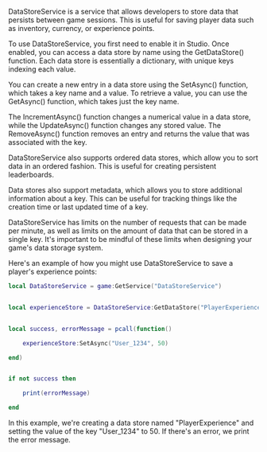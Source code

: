 DataStoreService is a service that allows developers to store data that persists between game sessions. This is useful for saving player data such as inventory, currency, or experience points.

To use DataStoreService, you first need to enable it in Studio. Once enabled, you can access a data store by name using the GetDataStore() function. Each data store is essentially a dictionary, with unique keys indexing each value.

You can create a new entry in a data store using the SetAsync() function, which takes a key name and a value. To retrieve a value, you can use the GetAsync() function, which takes just the key name.

The IncrementAsync() function changes a numerical value in a data store, while the UpdateAsync() function changes any stored value. The RemoveAsync() function removes an entry and returns the value that was associated with the key.

DataStoreService also supports ordered data stores, which allow you to sort data in an ordered fashion. This is useful for creating persistent leaderboards.

Data stores also support metadata, which allows you to store additional information about a key. This can be useful for tracking things like the creation time or last updated time of a key.

DataStoreService has limits on the number of requests that can be made per minute, as well as limits on the amount of data that can be stored in a single key. It's important to be mindful of these limits when designing your game's data storage system.

Here's an example of how you might use DataStoreService to save a player's experience points:
```lua
local DataStoreService = game:GetService("DataStoreService")


local experienceStore = DataStoreService:GetDataStore("PlayerExperience")


local success, errorMessage = pcall(function()

    experienceStore:SetAsync("User_1234", 50)

end)


if not success then

    print(errorMessage)

end
```
In this example, we're creating a data store named "PlayerExperience" and setting the value of the key "User_1234" to 50. If there's an error, we print the error message.
